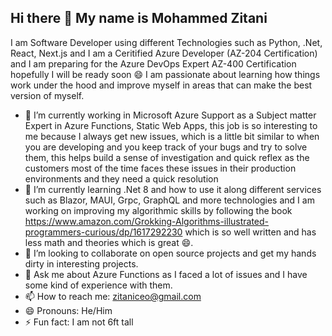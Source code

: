 ## Hi there 👋 My name is Mohammed Zitani
I am Software Developer using different Technologies such as Python, .Net, React, Next.js and I am a Ceritified Azure Developer (AZ-204 Certification) and I am preparing for the Azure DevOps Expert AZ-400 Certification hopefully I will be ready soon 😄 I am passionate about learning how things work under the hood and improve myself in areas that can make the best version of myself.
- 🔭 I’m currently working in Microsoft Azure Support as a Subject matter Expert in Azure Functions, Static Web Apps, this job is so interesting to me because I always get new issues, which is a little bit similar to when you are developing and you keep track of your bugs and try to solve them, this helps build a sense of investigation and quick reflex as the customers most of the time faces these issues in their production environments and they need a quick resolution
- 🌱 I’m currently learning .Net 8 and how to use it along different services such as Blazor, MAUI, Grpc, GraphQL and more technologies and I am working on improving my algorithmic skills by following the book https://www.amazon.com/Grokking-Algorithms-illustrated-programmers-curious/dp/1617292230 which is so well written and has less math and theories which is great 😄.
- 👯 I’m looking to collaborate on open source projects and get my hands dirty in interesting projects. 
- 💬 Ask me about Azure Functions as I faced a lot of issues and I have some kind of experience with them.
- 📫 How to reach me: zitaniceo@gmail.com
- 😄 Pronouns: He/Him
- ⚡ Fun fact: I am not 6ft tall

